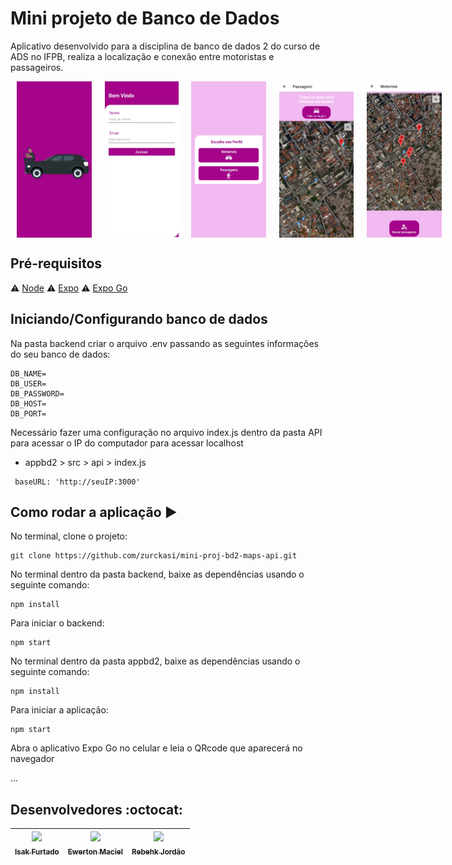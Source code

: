 # Mini projeto de Banco de Dados 
Aplicativo desenvolvido para a disciplina de banco de dados 2 do curso de ADS no IFPB, realiza a localização e conexão entre motoristas e passageiros.

<div align="center" style="margin: 0 auto; display: flex;  justify-content: space-around; flex-wrap: wrap; width: 700px;">
        <img height="250 px" src="./assets/screen_01.jpg">
        <img height="250 px" src="./assets/screen_02.jpg">
        <img height="250 px" src="./assets/screen_03.jpg">
        <img height="250 px" src="./assets/screen_04.jpg">
        <img height="250 px" src="./assets/screen_05.jpg">
</div>

## Pré-requisitos

:warning: [Node](https://nodejs.org/en/download/)
:warning: [Expo](https://docs.expo.dev/get-started/installation/)
:warning: [Expo Go](https://expo.dev/client)

## Iniciando/Configurando banco de dados

Na pasta backend criar o arquivo .env passando as seguintes informações do seu banco de dados:

```
DB_NAME=
DB_USER=
DB_PASSWORD=
DB_HOST=
DB_PORT=
```

Necessário fazer uma configuração no arquivo index.js dentro da pasta API para acessar o IP do computador para acessar localhost
* appbd2 > src > api > index.js
```
 baseURL: 'http://seuIP:3000'
```


## Como rodar a aplicação :arrow_forward:

No terminal, clone o projeto: 

```
git clone https://github.com/zurckasi/mini-proj-bd2-maps-api.git
```

No terminal dentro da pasta backend, baixe as dependências usando o seguinte comando:
```
npm install
```
Para iniciar o backend:
```
npm start
```

No terminal dentro da pasta appbd2, baixe as dependências usando o seguinte comando:
```
npm install
```
Para iniciar a aplicação:
```
npm start
```
Abra o aplicativo Expo Go no celular e leia o QRcode que aparecerá no navegador

...

## Desenvolvedores :octocat:


| [<img src="https://avatars.githubusercontent.com/u/85362991?v=4" width=115><br><sub>Isak Furtado</sub>](https://github.com/zurckasi) |  [<img src="https://avatars.githubusercontent.com/u/64111135?v=4" width=115><br><sub>Ewerton Maciel</sub>](https://github.com/ewertonmac) |  [<img src="https://avatars.githubusercontent.com/u/60322853?v=4" width=115><br><sub>Rebehk Jordão</sub>](https://github.com/Rebehk) |
| :---: | :---: | :---: 
